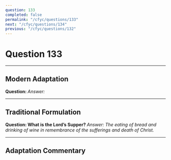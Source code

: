 ```yaml
---
question: 133
completed: false
permalink: "/cfyc/questions/133"
next: "/cfyc/questions/134"
previous: "/cfyc/questions/132"
---
```

# Question 133
---
## Modern Adaptation
<strong>
    Question:
</strong>

<em>
    Answer:
</em>

---
## Traditional Formulation
<strong>
    Question: What is the Lord’s Supper?
</strong>

<em>
    Answer: The eating of bread and drinking of wine in remembrance of the sufferings and death of Christ.
</em>

---
## Adaptation Commentary
